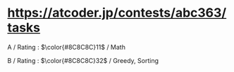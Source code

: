 # https://atcoder.jp/contests/abc363/tasks

A / Rating : $\color{#8C8C8C}11$ / Math

B / Rating : $\color{#8C8C8C}32$ / Greedy, Sorting
